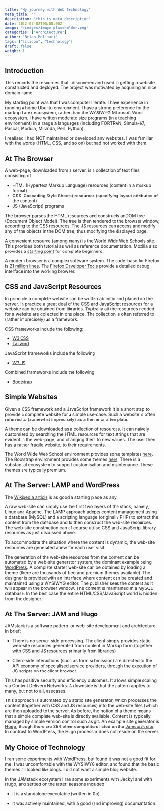 ```yaml
---
title: "My journey with Web technology"
meta_title: ""
description: "this is meta description"
date: 2022-07-02T05:00:00Z
image: "/images/image-placeholder.png"
categories: ["Architecture"]
author: "Brian Molinari"
tags: ["silicon", "technology"]
draft: false
weight: 1
---
```


## Introduction ##

This records the resources that I discovered and used in getting a website constructed and deployed. The project was motivated by acquiring an nice domain name.

My starting point was that I was computer literate. I have experience in running a home Ubuntu environment. I have a strong preference for the markup Latex ecosystem, rather than the WYSIWYG Microsoft Word ecosystem. I have written moderate size programs (in a teaching environment) in a range a languages (including FORTRAN, Simula-67, Pascal, Modula, Miranda, Perl, Python).
  
I realised I had NOT maintained or developed any websites. I was familiar with the words (HTML, CSS, and so on) but had not worked with them.

## At The Browser

  A web-page, downloaded from a server, is a collection of text files consisting of
- HTML (Hypertext Markup Language) resources (content in a markup format)
- CSS (Cascading Style Sheets) resources (specifying layout attributes of the content)
- JS (JavaScript) programs 

The browser parses the HTML resources and constructs anDOM tree (Document Object Model). The tree is then rendered to the browser window, according to the CSS resources. The JS resources can access and modify any of the objects in the DOM tree, thus modifying the displayed page.

A convenient resource (among many) is the [World Wide Web Schools](https://www.w3schools.com) site. This provides both tutorial as well as reference documentation. Mozilla also provides a [starting point](https://developer.mozilla.org/en-US/docs/Learn/Getting_started_with_the_web) for complete beginners.

A modern browser is a complex software system. The code-base for Firefox is [21 million lines](https://hacks.mozilla.org/2020/04/code-quality-tools-at-mozilla/). The [Firefox Developer Tools](https://firefox-source-docs.mozilla.org/devtools-user/) provide a detailed debug interface into the working browser.

## CSS and JavaScript Resources ##

In principle a complete website can be written ab initio and placed on the server. In practice a great deal of the CSS and JavaScript resources for a website can be obtained from libraries. Typically all the resources needed for a website are collected in one place. The collection is often referred to (rather imprecisely) as a framework.

CSS frameworks include the following:

- [W3.CSS](https://www.w3schools.com/w3css/default.asp)
- [Tailwind](https://tailwindcss.com/)

JavaScript frameworks include the following
- [W3.JS](https://www.w3schools.com/w3js/default.asp)

Combined frameworks include the following
- [Bootstrap]( https://www.w3schools.com/bootstrap5/index.php)

## Simple Websites ##

Given a CSS framework and a JavaScript framework it is a short step to provide a complete website for a simple use-case. Such a website is often referred to (somewhat imprecisely) as a theme or a template.

A theme can be downloaded as a collection of resources. It can naively customised by searching the HTML resources for text strings that are evident in the web-page, and changing them to new values. The user then has a rather fragile website, to their requirements.

The World Wide Web School environment provides some templates [here](
https://www.w3schools.com/w3css/w3css_templates.asp).
The Bootstrap environment provides some themes [here](https://themes.getbootstrap.com/). There is a substantial ecosystem to support customisation and maintenance. These themes are typically premium. 

## At The Server: LAMP and WordPress ##

The [Wikipedia article](https://en.wikipedia.org/wiki/LAMP_(software_bundle)) is as good a starting place as any.

A raw web-site can simply use the first two layers of the stack, namely, Linux and Apache. The LAMP approach adopts content management using a database (MySQL) and a scripting language (originally PHP) to extract the content from the database and to then construct the web-site resources. The web-site construction can of course utilise CSS and JavaScript library resources as just discussed above.

To accommodate the situation where the content is dynamic, the web-site resources are generated anew for each user visit.

The generation of the web-site resources from the content can be automated by a web-site generator system, the dominant example being [WordPress](https://wordpress.org/). A complete starter web-site can be obtained by loading a theme (there are thousands of free and premium themes available). The designer is provided with an interface where content can be created and maintained using a WYSIWYG editor. The publisher sees the content as it will appear in the browser window. The content is maintained in a MySQL database. In the best case the entire HTML/CSS/JavaScript world is hidden from the designer.

## At The Server: JAM and Hugo ##

JAMstack is a software pattern for web-site development and architecture. In brief:

- There is no server-side processing. The client simply provides static web-site resources generated from content in Markup form (together with CSS and JS resources primarily from libraries)

- Client-side interactions (such as form submission) are directed to the API economy of specialised service providers, through the execution of JS scripts on the client browser.

This has positive security and efficiency outcomes. It allows simple scaling via Content Delivery Networks. A downside is that the pattern applies to many, but not to all, usecases.

This approach is automated by a static site generator, which processes the content (together with CSS and JS resources) into the web-site files (which are then uploaded to the server. As before, the notion of a theme means that a simple complete web-site is directly available. Content is typically managed by simple version control such as git. An example site generator is [Hugo](https://gohugo.io/), though there are 354 other competitors listed on the [Jamstack site](https://jamstack.org/). In contrast to WordPress, the Hugo processor does not reside on the server.


## My Choice of Technology

I ran some experiments with WordPress, but found it was not a good fit for me. I was uncomfortable with the WYSIWYG editor, and found that the basic themes all looked like blogs. I did not want a simple blog website.

In the JAMstack ecosystem I ran some experiments with Jeckyl and with Hugo, and settled on the latter. Reasons included

- it is a standalone executable (written in Go)

- it was actively maintained, with a good (and improving) documantation.
